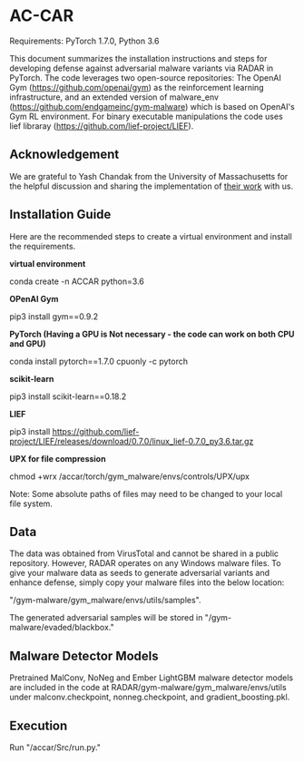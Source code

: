# AC-CAR

Requirements: PyTorch 1.7.0, Python 3.6

This document summarizes the installation instructions and steps for developing defense against adversarial malware variants via RADAR in PyTorch. The code leverages two open-source repositories: The OpenAI Gym (https://github.com/openai/gym) as the reinforcement learning infrastructure, and an extended version of malware_env (https://github.com/endgameinc/gym-malware) which is based on OpenAI's Gym RL environment. For binary executable manipulations the code uses lief libraray (https://github.com/lief-project/LIEF).

## Acknowledgement
We are grateful to Yash Chandak from the University of Massachusetts for the helpful discussion and sharing the implementation of [their work](https://proceedings.mlr.press/v97/chandak19a.html) with us.

## Installation Guide

Here are the recommended steps to create a virtual environment and install the requirements.

**virtual environment**

conda create -n ACCAR python=3.6

**OPenAI Gym**

pip3 install gym==0.9.2

**PyTorch (Having a GPU is Not necessary - the code can work on both CPU and GPU)**

conda install pytorch==1.7.0 cpuonly -c pytorch

**scikit-learn**

pip3 install scikit-learn==0.18.2

**LIEF**

pip3 install https://github.com/lief-project/LIEF/releases/download/0.7.0/linux_lief-0.7.0_py3.6.tar.gz

**UPX for file compression**

chmod +wrx /accar/torch/gym_malware/envs/controls/UPX/upx

Note: Some absolute paths of files may need to be changed to your local file system.

## Data

The data was obtained from VirusTotal and cannot be shared in a public repository. However, RADAR operates on any Windows malware files. To give your malware data as seeds to generate adversarial variants and enhance defense, simply copy your malware files into the below location:

"/gym-malware/gym_malware/envs/utils/samples".

The generated adversarial samples will be stored in "/gym-malware/evaded/blackbox."

## Malware Detector Models

Pretrained MalConv, NoNeg and Ember LightGBM malware detector models are included in the code at RADAR/gym-malware/gym_malware/envs/utils under malconv.checkpoint, nonneg.checkpoint, and gradient_boosting.pkl.

## Execution

Run "/accar/Src/run.py."


